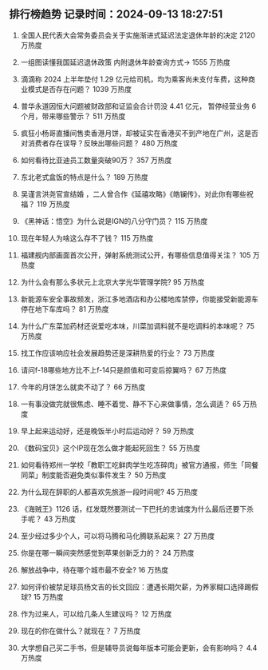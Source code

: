 
## 排行榜趋势 记录时间：2024-09-13 18:27:51
  
  1. 全国人民代表大会常务委员会关于实施渐进式延迟法定退休年龄的决定 2120 万热度
    
  2. 一组图读懂我国延迟退休政策 内附退休年龄查询方式→ 1555 万热度
    
  3. 滴滴称 2024 上半年垫付 1.29 亿元给司机，均为乘客尚未支付车费，这种商业模式是否存在问题？ 1039 万热度
    
  4. 普华永道因恒大问题被财政部和证监会合计罚没 4.41 亿元， 暂停经营业务 6 个月，带来哪些警示？ 511 万热度
    
  5. 疯狂小杨哥直播间售卖香港月饼，却被证实在香港买不到产地在广州，这是否对消费者存在误导？反映出哪些问题？ 480 万热度
    
  6. 如何看待比亚迪员工数量突破90万？ 357 万热度
    
  7. 东北老式盒饭的特点是什么？ 189 万热度
    
  8. 吴谨言洪尧官宣结婚 ，二人曾合作《延禧攻略》《皓镧传》，对此你有哪些祝福？ 119 万热度
    
  9. 《黑神话：悟空》为什么说是IGN的八分守门员？ 115 万热度
    
  10. 现在年轻人为啥这么存不了钱？ 115 万热度
    
  11. 福建舰内部画面首次公开，弹射系统测试公开，有哪些信息值得关注？ 105 万热度
    
  12. 为什么会有那么多状元上北京大学光华管理学院? 95 万热度
    
  13. 新能源车安全事故频发，浙江多地酒店和办公楼地库禁停，你能接受新能源车停在地下车库吗？ 81 万热度
    
  14. 为什么广东菜加药材还说爱吃本味，川菜加调料就不是吃调料的本味呢？ 75 万热度
    
  15. 找工作应该响应社会发展趋势还是深耕热爱的行业？ 73 万热度
    
  16. 请问f-18哪些地方比不上f-14只是颜值和可变后掠翼吗？ 67 万热度
    
  17. 今年的月饼怎么就卖不动了？ 66 万热度
    
  18. 一有事没做完就很焦虑、睡不着觉、静不下心来做事情，怎么调适？ 65 万热度
    
  19. 早上起来运动好，还是晚饭半小时后运动好？ 59 万热度
    
  20. 《数码宝贝》这个IP现在怎么做才能起死回生？ 55 万热度
    
  21. 如何看待郑州一学校「教职工吃鲜肉学生吃冻碎肉」被官方通报，师生「同餐同菜」制度能否避免类似事件发生？ 50 万热度
    
  22. 为什么现在辞职的人都喜欢先旅游一段时间呢? 45 万热度
    
  23. 《海贼王》1126 话，红发既然要测试一下巴托的忠诚度为什么最后还要下杀手呢？ 43 万热度
    
  24. 至少经过多少个人，可以将马腾和马化腾联系起来？ 27 万热度
    
  25. 你是在哪一瞬间突然感觉到苹果创新乏力的？ 24 万热度
    
  26. 解放战争中，待在哪个城市最不安全? 16 万热度
    
  27. 如何评价被禁足球员杨文吉的长文回应：遭遇长期欠薪，为养家糊口选择踢假球? 15 万热度
    
  28. 作为过来人，可以给几条人生建议吗？ 12 万热度
    
  29. 现在的你在做什么？就现在？ 7 万热度
    
  30. 大学想自己买二手书，但是辅导员说每年版本可能会更新，会有影响吗？ 4.4 万热度
    